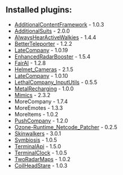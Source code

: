 ## Installed plugins:

- [AdditionalContentFramework](https://twitter.com/AlexCodesGames) - 1.0.3
- [AdditionalSuits](https://twitter.com/AlexCodesGames) - 2.0.0
- [AlwaysHearActiveWalkies](https://github.com/n33kos/AlwaysHearActiveWalkie) - 1.4.4
- [BetterTeleporter](https://github.com/SirTyler/BetterTeleporter) - 1.2.2
- [LateCompany](https://github.com/ANormalTwig/LC-LateCompany) - 1.0.19
- [EnhancedRadarBooster](https://github.com/MrHydralisk/Lethal-Company-Enhanced-Radar-Booster) - 1.5.4
- [FairAI](https://github.com/goldenkittenplays) - 1.2.8
- [Helmet_Cameras](https://github.com/The0therOne/Helmet_Cameras) - 2.1.5
- [LateCompany](https://github.com/ANormalTwig/LC-LateCompany) - 1.0.10
- [LethalCompany_InputUtils](https://github.com/Rune580/LethalCompanyInputUtils) - 0.5.5
- [MetalRecharging](https://github.com/legoandmars/MetalRecharging) - 1.0.0
- [Mimics](https://github.com/x753/Lethal-Company-Mimics) - 2.3.2
- MoreCompany - 1.7.4
- MoreEmotes - 1.3.3
- MoreItems - 1.0.2
- [PushCompany](https://github.com/Cedeli/PushCompany) - 1.2.0
- [Ozone-Runtime_Netcode_Patcher](https://github.com/NicholasScott1337/RuntimeNetcodeRPCValidator) - 0.2.5
- [Skinwalkers](https://rugbug.net/skinwalkers) - 3.0.1
- [Symbiosis](https://github.com/niceh26/Symbiosis) - 1.0.5
- [TerminalApi](https://github.com/NotAtomicBomb/TerminalApi) - 1.5.0
- [TerminalClock](https://github.com/NotAtomicBomb/TerminalClock) - 1.0.5
- [TwoRadarMaps](https://github.com/Zaggy1024/LC_TwoRadarMaps) - 1.0.2
- [CoilHeadStare](https://thunderstore.io/c/lethal-company/p/TwinDimensionalProductions/CoilHeadStare/) - 1.0.3
